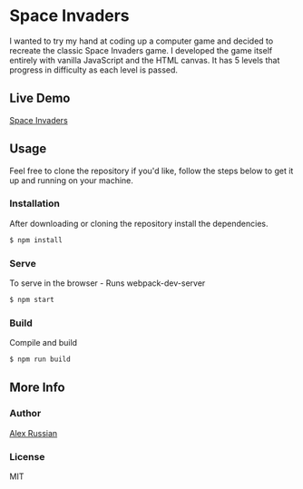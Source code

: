 # Space Invaders

I wanted to try my hand at coding up a computer game and decided to recreate the classic Space Invaders game. I developed the game itself entirely with vanilla JavaScript and the HTML canvas. It has 5 levels that progress in difficulty as each level is passed.

## Live Demo

[Space Invaders](https://classicspaceinvaders.netlify.app)

## Usage
Feel free to clone the repository if you'd like, follow the steps below to get it up and running on your machine.

### Installation

After downloading or cloning the repository install the dependencies.

```sh
$ npm install
```

### Serve
To serve in the browser  - Runs webpack-dev-server

```sh
$ npm start
```

### Build
Compile and build

```sh
$ npm run build
```

## More Info

### Author

[Alex Russian](https://alexrussian.com)

### License

MIT

